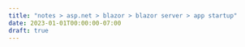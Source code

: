 ```yaml
---
title: "notes > asp.net > blazor > blazor server > app startup"
date: 2023-01-01T00:00:00-07:00
draft: true
---
```

